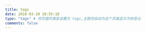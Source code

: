 ```yaml
---
title: tags
date: 2018-03-20 10:55:18
type: "tags" # 将页面的类型设置为 tags,主题将自动为这个页面显示为标签云
comments: false
---
```

